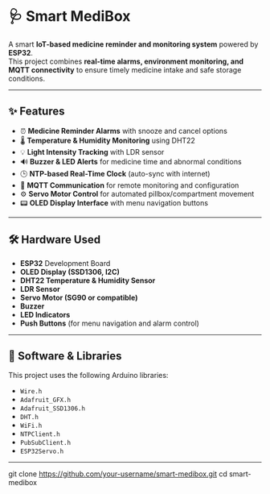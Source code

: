 # 🩺 Smart MediBox  

A smart **IoT-based medicine reminder and monitoring system** powered by **ESP32**.  
This project combines **real-time alarms, environment monitoring, and MQTT connectivity** to ensure timely medicine intake and safe storage conditions.  

---

## ✨ Features  
- ⏰ **Medicine Reminder Alarms** with snooze and cancel options  
- 🌡️ **Temperature & Humidity Monitoring** using DHT22  
- 💡 **Light Intensity Tracking** with LDR sensor  
- 🔊 **Buzzer & LED Alerts** for medicine time and abnormal conditions  
- 🕒 **NTP-based Real-Time Clock** (auto-sync with internet)  
- 🔄 **MQTT Communication** for remote monitoring and configuration  
- ⚙️ **Servo Motor Control** for automated pillbox/compartment movement  
- 📟 **OLED Display Interface** with menu navigation buttons  

---

## 🛠️ Hardware Used  
- **ESP32** Development Board  
- **OLED Display (SSD1306, I2C)**  
- **DHT22 Temperature & Humidity Sensor**  
- **LDR Sensor**  
- **Servo Motor (SG90 or compatible)**  
- **Buzzer**  
- **LED Indicators**  
- **Push Buttons** (for menu navigation and alarm control)  

---

## 📡 Software & Libraries  
This project uses the following Arduino libraries:  
- `Wire.h`  
- `Adafruit_GFX.h`  
- `Adafruit_SSD1306.h`  
- `DHT.h`  
- `WiFi.h`  
- `NTPClient.h`  
- `PubSubClient.h`  
- `ESP32Servo.h`  

---

git clone https://github.com/your-username/smart-medibox.git
cd smart-medibox
